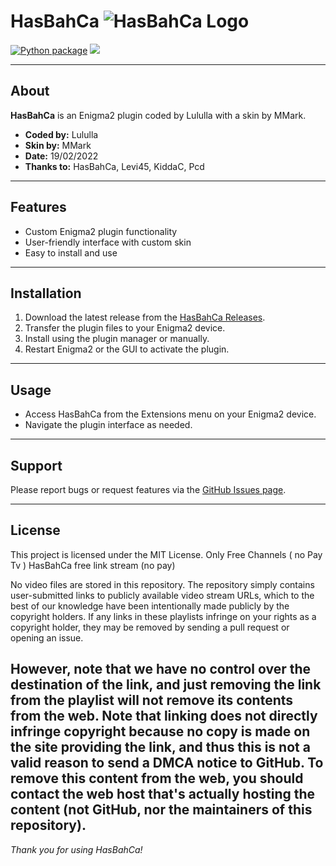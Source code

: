 # HasBahCa ![HasBahCa Logo](https://github.com/Belfagor2005/RadioGit/blob/main/usr/lib/enigma2/python/Plugins/Extensions/HasBahCa/logo.png?raw=true)

[![Python package](https://github.com/Belfagor2005/HasBahCa/actions/workflows/pylint.yml/badge.svg)](https://github.com/Belfagor2005/HasBahCa/actions/workflows/pylint.yml) ![](https://komarev.com/ghpvc/?username=Belfagor2005)

---

## About

**HasBahCa** is an Enigma2 plugin coded by Lululla with a skin by MMark.

- **Coded by:** Lululla  
- **Skin by:** MMark  
- **Date:** 19/02/2022  
- **Thanks to:** HasBahCa, Levi45, KiddaC, Pcd

---

## Features

- Custom Enigma2 plugin functionality  
- User-friendly interface with custom skin  
- Easy to install and use

---

## Installation

1. Download the latest release from the [HasBahCa Releases](https://github.com/Belfagor2005/HasBahCa/releases).  
2. Transfer the plugin files to your Enigma2 device.  
3. Install using the plugin manager or manually.  
4. Restart Enigma2 or the GUI to activate the plugin.

---

## Usage

- Access HasBahCa from the Extensions menu on your Enigma2 device.  
- Navigate the plugin interface as needed.

---

## Support

Please report bugs or request features via the [GitHub Issues page](https://github.com/Belfagor2005/HasBahCa/issues).

---

## License

This project is licensed under the MIT License.
Only Free Channels ( no Pay Tv ) 
HasBahCa free link stream (no pay)

No video files are stored in this repository. The repository simply contains user-submitted links to publicly available video stream URLs, which to the best of our knowledge have been intentionally made publicly by the copyright holders. If any links in these playlists infringe on your rights as a copyright holder, they may be removed by sending a pull request or opening an issue.

However, note that we have no control over the destination of the link, and just removing the link from the playlist will not remove its contents from the web. Note that linking does not directly infringe copyright because no copy is made on the site providing the link, and thus this is not a valid reason to send a DMCA notice to GitHub. To remove this content from the web, you should contact the web host that's actually hosting the content (not GitHub, nor the maintainers of this repository).
---

*Thank you for using HasBahCa!*
```

